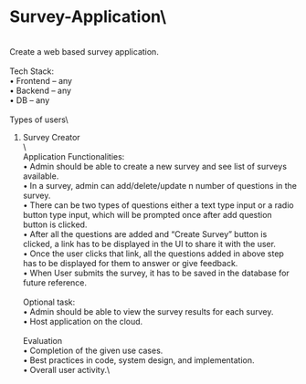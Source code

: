 # Survey-Application\
\
Create a web based survey application. \
\
Tech Stack: \
•	Frontend – any\
•	Backend – any\
•	DB – any\
\
Types of users\
   1. Survey Creator\
\  
Application Functionalities:\
•	Admin should be able to create a new survey and see list of surveys available.\
•	In a survey, admin can add/delete/update n number of questions in the survey.\
•	There can be two types of questions either a text type input or a radio button type input, which will be prompted once after add question button is clicked.\
•	After all the questions are added and “Create Survey” button is clicked, a link has to be displayed in the UI to share it with the user.\
•	Once the user clicks that link, all the questions added in above step has to be displayed for them to answer or give feedback.\
•	When User submits the survey, it has to be saved in the database for future reference.\
\
Optional task:\
•	Admin should be able to view the survey results for each survey.\
•	Host application on the cloud.\
\
Evaluation\
•	Completion of the given use cases.\
•	Best practices in code, system design, and implementation.\
•	Overall user activity.\
